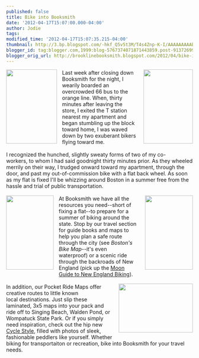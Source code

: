 ```yaml
---
published: false
title: Bike into Booksmith
date: '2012-04-17T15:07:00.000-04:00'
author: Jodie
tags: 
modified_time: '2012-04-17T15:07:35.215-04:00'
thumbnail: http://3.bp.blogspot.com/-hkf_Q5v5t3M/T4s4Znp-K-I/AAAAAAAAAbU/RZ0-dnjoBTw/s72-c/bike_pic_sflb_1.jpg
blogger_id: tag:blogger.com,1999:blog-5767374071871443859.post-9137269991983647010
blogger_orig_url: http://brooklinebooksmith.blogspot.com/2012/04/bike-into-booksmith.html
---
```


<a href="http://3.bp.blogspot.com/-hkf_Q5v5t3M/T4s4Znp-K-I/AAAAAAAAAbU/RZ0-dnjoBTw/s1600/bike_pic_sflb_1.jpg" imageanchor="1" style="clear: right; float: right; margin-bottom: 1em; margin-left: 1em;"><img border="0" height="200" src="http://3.bp.blogspot.com/-hkf_Q5v5t3M/T4s4Znp-K-I/AAAAAAAAAbU/RZ0-dnjoBTw/s200/bike_pic_sflb_1.jpg" width="133" /></a><a href="http://4.bp.blogspot.com/-zyqewoHYyh4/T4s3Fmwa6CI/AAAAAAAAAbE/za2M1ovTxow/s1600/6667065375_6a5944ca8a_o.jpg" imageanchor="1" style="clear: left; float: left; margin-bottom: 1em; margin-right: 1em;"><img border="0" height="200" src="http://4.bp.blogspot.com/-zyqewoHYyh4/T4s3Fmwa6CI/AAAAAAAAAbE/za2M1ovTxow/s200/6667065375_6a5944ca8a_o.jpg" width="137" /></a>Last week after closing down Booksmith for the night, I wearily boarded an overcrowded 66 bus to the orange line. When, thirty minutes after leaving the store,&nbsp;I exited the T station nearest my apartment and began stumbling up the block toward home, I was waved down by two exuberant bikers flying toward me. <br /><br />I recognized the hunched, slightly sweaty forms of two of my co-workers,&nbsp;to whom I had said goodnight thirty minutes prior. As they wheeled merrily on their way, I trudged onward toward my apartment, through the door, and past my out-of-commission bike with a flat back wheel. As soon as&nbsp;my flat is&nbsp;fixed I'll be&nbsp;whizzing around Boston in a summer free from the hassle and trial of public transportation. <br /><br /><a href="http://1.bp.blogspot.com/-HdeUhA5t6ds/T4s9HmTWjsI/AAAAAAAAAbk/S_qTQNDZD-Y/s1600/9781598800265.jpg" imageanchor="1" style="clear: left; float: left; margin-bottom: 1em; margin-right: 1em;"><img border="0" height="200" src="http://1.bp.blogspot.com/-HdeUhA5t6ds/T4s9HmTWjsI/AAAAAAAAAbk/S_qTQNDZD-Y/s200/9781598800265.jpg" width="128" /></a><a href="http://2.bp.blogspot.com/-kYK2fk-tves/T4s8tWCRUkI/AAAAAAAAAbc/vNKFi4OKNFI/s1600/614981559510.jpg" imageanchor="1" style="clear: right; float: right; margin-bottom: 1em; margin-left: 1em;"><img border="0" height="200" src="http://2.bp.blogspot.com/-kYK2fk-tves/T4s8tWCRUkI/AAAAAAAAAbc/vNKFi4OKNFI/s200/614981559510.jpg" width="129" /></a>At Booksmith we have all&nbsp;the resources you need--short of fixing a flat--to prepare for a summer of biking around the state. Stop by our travel section for guide books and maps to help you plan a safe route through the city (see <em>Boston's Bike Map</em>--it's even waterproof)&nbsp;or a scenic ride through the backroads of New England (pick up the <a href="http://www.brooklinebooksmith-shop.com/book/9781598800265">Moon Guide to New England Biking</a>). <br /><br /><a href="http://3.bp.blogspot.com/-6xoswq-Vgaw/T4s3e-R6dKI/AAAAAAAAAbM/-peixznW_UU/s1600/6646797507_b712f632f1_b.jpg" imageanchor="1" style="clear: right; float: right; margin-bottom: 1em; margin-left: 1em;"><img border="0" height="132" src="http://3.bp.blogspot.com/-6xoswq-Vgaw/T4s3e-R6dKI/AAAAAAAAAbM/-peixznW_UU/s200/6646797507_b712f632f1_b.jpg" width="200" /></a>In addition, our Pocket Ride Maps offer creative routes to little known local&nbsp;destinations. Just slip these laminated, 3x5 maps into your pack and ride off to Singing Beach,&nbsp;Walden Pond, or Wompatuck State Park.&nbsp;Or if you simply need inspiration, check out the hip new <a href="http://www.brooklinebooksmith-shop.com/book/9783791346625">Cycle Style</a>, filled with photos of sleek, fashionable&nbsp;peddlers like yourself. Whether biking for transportaiton or recreation, bike into Booksmith for your travel needs.<br /><br />
